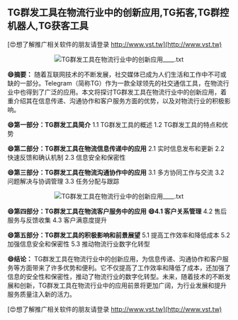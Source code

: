 ## **TG群发工具在物流行业中的创新应用,TG拓客,TG群控机器人,TG获客工具**

[😍想了解推广相关软件的朋友请登录 http://www.vst.tw](http://www.vst.tw)

 <center><img src="https://vst.tw/MP4/tuiguang/png/3.png" alt="TG群发工具在物流行业中的创新应用____.txt"></center>

**😄摘要：**
随着互联网技术的不断发展，社交媒体已成为人们生活和工作中不可或缺的一部分。Telegram（简称TG）作为一款全球领先的社交通信工具，在物流行业中也得到了广泛的应用。本文将探讨TG群发工具在物流行业中的创新应用，着重介绍其在信息传递、沟通协作和客户服务方面的优势，以及对物流行业的积极影响。

**😄第一部分：TG群发工具简介**
1.1 TG群发工具的概述
1.2 TG群发工具的特点和优势

**😄第二部分：TG群发工具在物流信息传递中的应用**
2.1 实时信息发布和更新
2.2 快速反馈和确认机制
2.3 信息安全和保密性

**😄第三部分：TG群发工具在物流沟通协作中的应用**
3.1 多方协同工作与交流
3.2 问题解决与协调管理
3.3 任务分配与跟踪

 <center><img src="https://vst.tw/MP4/tuiguang/png/1.png" alt="TG群发工具在物流行业中的创新应用____.txt"></center>

**😄第四部分：TG群发工具在物流客户服务中的应用**
**😄4.1 客户关系管理**
4.2 售后服务与反馈收集
4.3 客户满意度提升

**😄第五部分：TG群发工具的积极影响和前景展望**
5.1 提高工作效率和降低成本
5.2 加强信息安全和保密性
5.3 推动物流行业数字化转型

**😄结论：**
TG群发工具在物流行业中的创新应用，为信息传递、沟通协作和客户服务等方面带来了许多优势和便利。它不仅提高了工作效率和降低了成本，还加强了信息的安全性和保密性，推动了物流行业的数字化转型。未来，随着技术的不断发展和创新，TG群发工具在物流行业中的应用前景将更加广阔，为行业发展和提升服务质量注入新的活力。

[😍想了解推广相关软件的朋友请登录 http://www.vst.tw](http://www.vst.tw)



